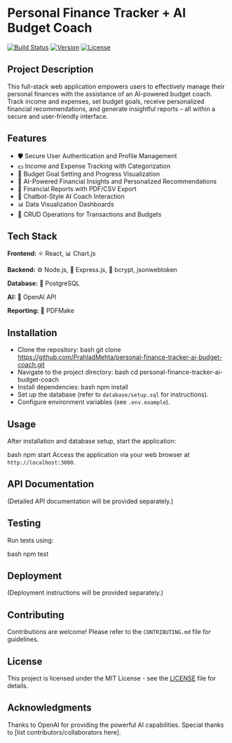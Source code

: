 # Personal Finance Tracker + AI Budget Coach 

[![Build Status](https://github.com/PrahladMehta/personal-finance-tracker-ai-budget-coach/actions/workflows/main.yml/badge.svg)](https://github.com/PrahladMehta/personal-finance-tracker-ai-budget-coach/actions)
[![Version](https://img.shields.io/badge/version-1.0.0-blue.svg)](https://github.com/PrahladMehta/personal-finance-tracker-ai-budget-coach/releases)
[![License](https://img.shields.io/badge/license-MIT-green.svg)](https://github.com/PrahladMehta/personal-finance-tracker-ai-budget-coach/blob/main/LICENSE)


## Project Description

This full-stack web application empowers users to effectively manage their personal finances with the assistance of an AI-powered budget coach.  Track income and expenses, set budget goals, receive personalized financial recommendations, and generate insightful reports – all within a secure and user-friendly interface.


## Features

* 🛡️ Secure User Authentication and Profile Management
* 💵 Income and Expense Tracking with Categorization
* 🎯 Budget Goal Setting and Progress Visualization
* 🧠 AI-Powered Financial Insights and Personalized Recommendations
* 📄 Financial Reports with PDF/CSV Export
* 🤖 Chatbot-Style AI Coach Interaction
* 📊 Data Visualization Dashboards
* 🔄 CRUD Operations for Transactions and Budgets


## Tech Stack

**Frontend:** ⚛️ React, 📊 Chart.js

**Backend:** ⚙️ Node.js, 🚂 Express.js, 🔐 bcrypt, jsonwebtoken

**Database:** 🐘 PostgreSQL

**AI:** 🤖 OpenAI API

**Reporting:** 📄 PDFMake


## Installation

* Clone the repository:
bash
git clone https://github.com/PrahladMehta/personal-finance-tracker-ai-budget-coach.git
* Navigate to the project directory:
bash
cd personal-finance-tracker-ai-budget-coach
* Install dependencies:
bash
npm install
* Set up the database (refer to `database/setup.sql` for instructions).
* Configure environment variables (see `.env.example`).


## Usage

After installation and database setup, start the application:

bash
npm start
Access the application via your web browser at `http://localhost:3000`.


## API Documentation

(Detailed API documentation will be provided separately.)


## Testing

Run tests using:

bash
npm test
## Deployment

(Deployment instructions will be provided separately.)


## Contributing

Contributions are welcome! Please refer to the `CONTRIBUTING.md` file for guidelines.


## License

This project is licensed under the MIT License - see the [LICENSE](LICENSE) file for details.


## Acknowledgments

Thanks to OpenAI for providing the powerful AI capabilities.  Special thanks to [list contributors/collaborators here].